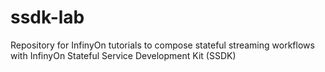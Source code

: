 # ssdk-lab
Repository for InfinyOn tutorials to compose stateful streaming workflows with InfinyOn Stateful Service Development Kit (SSDK)
